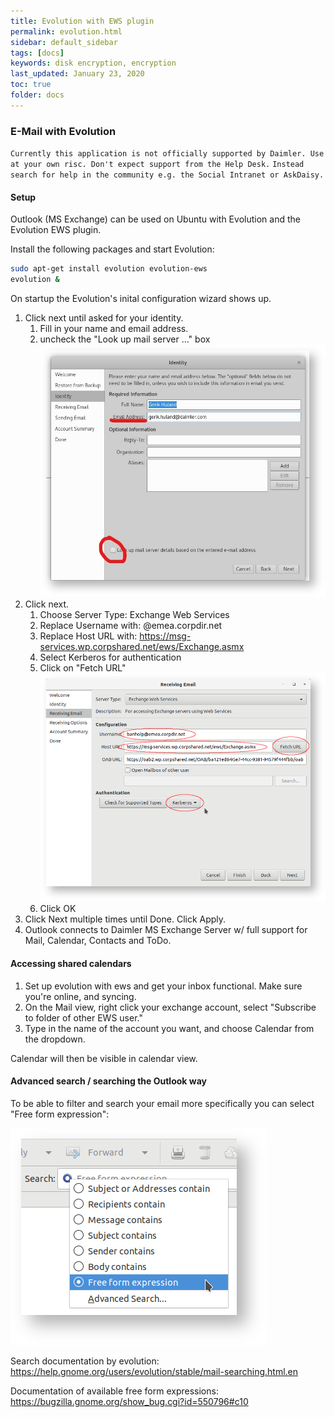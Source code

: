 ```yaml
---
title: Evolution with EWS plugin  
permalink: evolution.html
sidebar: default_sidebar
tags: [docs]
keywords: disk encryption, encryption
last_updated: January 23, 2020
toc: true
folder: docs
---
```


### E-Mail with Evolution

`Currently this application is not officially supported by Daimler. Use at your own risc. Don't expect support from the Help Desk.`
`Instead search for help in the community e.g. the Social Intranet or AskDaisy.`

#### Setup

Outlook (MS Exchange) can be used on Ubuntu with Evolution and the Evolution EWS plugin.

Install the following packages and start Evolution:

```bash
sudo apt-get install evolution evolution-ews
evolution &
```

On startup the Evolution's inital configuration wizard shows up.

1. Click next until asked for your identity.
    1. Fill in your name and email address.
    2. uncheck the "Look up mail server ..." box
    ![evolution_0](images/docs/evolution/evolution_0.jpg)
2. Click next.
    1. Choose Server Type: Exchange Web Services
    2. Replace Username with: <your userid>@emea.corpdir.net
    3. Replace Host URL with: https://msg-services.wp.corpshared.net/ews/Exchange.asmx
    4. Select Kerberos for authentication
    5. Click on "Fetch URL"
    ![evolution_1](images/docs/evolution/evolution_1.png)
    6. Click OK
3. Click Next multiple times until Done. Click Apply.
4. Outlook connects to Daimler MS Exchange Server w/ full support for Mail, Calendar, Contacts and ToDo.



#### Accessing shared calendars
1. Set up evolution with ews and get your inbox functional. Make sure you're online, and syncing.
2. On the Mail view, right click your exchange account, select "Subscribe to folder of other EWS user."
3. Type in the name of the account you want, and choose Calendar from the dropdown.

Calendar will then be visible in calendar view.

#### Advanced search / searching the Outlook way

To be able to filter and search your email more specifically you can select "Free form expression":

![evolution_2](images/docs/evolution/evolution_2.png)

Search documentation by evolution: <a href="https://help.gnome.org/users/evolution/stable/mail-searching.html.en">https://help.gnome.org/users/evolution/stable/mail-searching.html.en</a>

Documentation of available free form expressions: <a href="https://bugzilla.gnome.org/show_bug.cgi?id=550796#c10">https://bugzilla.gnome.org/show_bug.cgi?id=550796#c10</a>